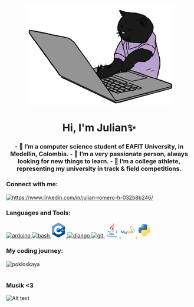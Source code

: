 <p align="center"> 
    <img width="400" src="https://raw.githubusercontent.com/heythisisvivek/heythisisvivek/main/gif/Coding%20Cat.gif">
</p>
      
<h1 align="center">Hi, I'm Julian✨</h1>
<h3 align="center">- 👀 I’m a computer science student of EAFIT University, in Medellin, Colombia. - 🌱 I’m a very passionate person, always looking for new things to learn. - 💞️ I’m a college athlete, representing my university in track & field competitions.</h3>

<h3 align="left">Connect with me:</h3>
<p align="left">
<a href="https://www.linkedin.com/in/julian-romero-h-032b8b246/" target="blank"><img align="center" src="https://raw.githubusercontent.com/rahuldkjain/github-profile-readme-generator/master/src/images/icons/Social/linked-in-alt.svg" alt="https://www.linkedin.com/in/julian-romero-h-032b8b246/" height="30" width="40" /></a>
</p>

<h3 align="left">Languages and Tools:</h3>
<p align="left"> <a href="https://www.arduino.cc/" target="_blank" rel="noreferrer"> <img src="https://cdn.worldvectorlogo.com/logos/arduino-1.svg" alt="arduino" width="40" height="40"/> </a> <a href="https://www.gnu.org/software/bash/" target="_blank" rel="noreferrer"> <img src="https://www.vectorlogo.zone/logos/gnu_bash/gnu_bash-icon.svg" alt="bash" width="40" height="40"/> </a> <a href="https://www.w3schools.com/cpp/" target="_blank" rel="noreferrer"> <img src="https://raw.githubusercontent.com/devicons/devicon/master/icons/cplusplus/cplusplus-original.svg" alt="cplusplus" width="40" height="40"/> </a> <a href="https://www.djangoproject.com/" target="_blank" rel="noreferrer"> <img src="https://cdn.worldvectorlogo.com/logos/django.svg" alt="django" width="40" height="40"/> </a> <a href="https://git-scm.com/" target="_blank" rel="noreferrer"> <img src="https://www.vectorlogo.zone/logos/git-scm/git-scm-icon.svg" alt="git" width="40" height="40"/> </a> <a href="https://www.java.com" target="_blank" rel="noreferrer"> <img src="https://raw.githubusercontent.com/devicons/devicon/master/icons/java/java-original.svg" alt="java" width="40" height="40"/> </a> <a href="https://www.mysql.com/" target="_blank" rel="noreferrer"> <img src="https://raw.githubusercontent.com/devicons/devicon/master/icons/mysql/mysql-original-wordmark.svg" alt="mysql" width="40" height="40"/> </a> <a href="https://www.python.org" target="_blank" rel="noreferrer"> <img src="https://raw.githubusercontent.com/devicons/devicon/master/icons/python/python-original.svg" alt="python" width="40" height="40"/> </a> </p>

<h3 align="left">My coding journey:</h3>
<p><img align="center" src="https://github-readme-streak-stats.herokuapp.com/?user=pokloskaya&" alt="pokloskaya" /></p>

<h1 align="center"></h1>
<h3 align="left">Musik <3</h3>

![Alt text](https://spotify-recently-played-readme.vercel.app/api?user=fmow1zse8cxmjl9ugfyvhiz98)

